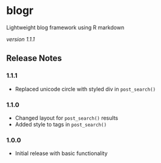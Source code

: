 # blogr

Lightweight blog framework using R markdown

*version 1.1.1*

## Release Notes

### 1.1.1

* Replaced unicode circle with styled div in `post_search()`

### 1.1.0

* Changed layout for `post_search()` results
* Added style to tags in `post_search()`

### 1.0.0

* Initial release with basic functionality
